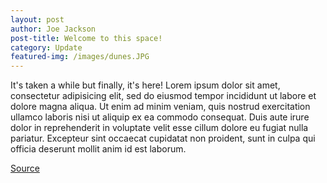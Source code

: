 ```yaml
---
layout: post
author: Joe Jackson
post-title: Welcome to this space! 
category: Update
featured-img: /images/dunes.JPG 
---
```

It's taken a while but finally, it's here! Lorem ipsum dolor sit amet, consectetur adipisicing elit, sed do eiusmod tempor incididunt ut labore et dolore magna aliqua. Ut enim ad minim veniam,
quis nostrud exercitation ullamco laboris nisi ut aliquip ex ea commodo
consequat. Duis aute irure dolor in reprehenderit in voluptate velit esse
cillum dolore eu fugiat nulla pariatur. Excepteur sint occaecat cupidatat non
proident, sunt in culpa qui officia deserunt mollit anim id est laborum.

[Source](http://www.finecooking.com/articles/yeast-role-bread-baking.aspx)
